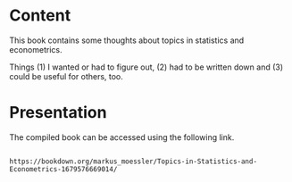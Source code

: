 # Content

This book contains some thoughts about topics in statistics and econometrics.

Things (1) I wanted or had to figure out, (2) had to be written down and (3) could be useful for others, too.

# Presentation

The compiled book can be accessed using the following link.

```

https://bookdown.org/markus_moessler/Topics-in-Statistics-and-Econometrics-1679576669014/

```